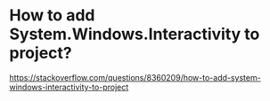 # How to add System.Windows.Interactivity to project?

https://stackoverflow.com/questions/8360209/how-to-add-system-windows-interactivity-to-project

